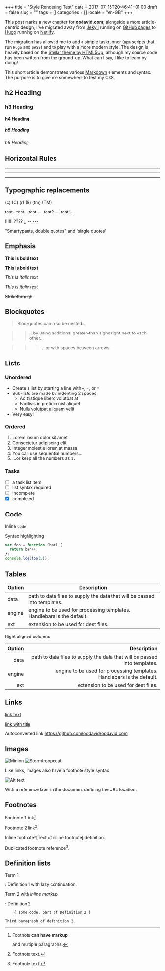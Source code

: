 +++
title = "Style Rendering Test"
date = 2017-07-16T20:46:41+01:00
draft = false
slug = ""
tags = []
categories = []
locale = "en-GB"
+++

This post marks a new chapter for **oodavid.com**; alongside a more article-centric design, I've migrated away from [Jekyll](https://jekyllrb.com) running on [GitHub pages](https://pages.github.com/) to [Hugo](https://gohugo.io/) running on [Netlify](https://netlify.com).

The migration has allowed me to add a simple taskrunner (`npm` scripts that run `Hugo` and `SASS`) and to play with a more modern style. The design is heavily based on the [Stellar theme by HTML5Up](https://html5up.net/stellar), although my source code has been written from the ground-up. What can I say, I like to learn by doing!

This short article demonstrates various [Markdown](https://en.wikipedia.org/wiki/Markdown) elements and syntax. The purpose is to give me somewhere to test my CSS.

## h2 Heading
### h3 Heading
#### h4 Heading
##### h5 Heading
###### h6 Heading

## Horizontal Rules

___

---

***


## Typographic replacements

(c) (C) (r) (R) (tm) (TM)

test.. test... test..... test?..... test!....

!!!!!! ???? ,,  -- ---

"Smartypants, double quotes" and 'single quotes'


## Emphasis

**This is bold text**

__This is bold text__

*This is italic text*

_This is italic text_

~~Strikethrough~~


## Blockquotes


> Blockquotes can also be nested...

> > ...by using additional greater-than signs right next to each other...

> > > ...or with spaces between arrows.


## Lists

### Unordered

+ Create a list by starting a line with `+`, `-`, or `*`
+ Sub-lists are made by indenting 2 spaces:
  - Ac tristique libero volutpat at
  - Facilisis in pretium nisl aliquet
  - Nulla volutpat aliquam velit
+ Very easy!

### Ordered

1. Lorem ipsum dolor sit amet
2. Consectetur adipiscing elit
3. Integer molestie lorem at massa
1. You can use sequential numbers...
1. ...or keep all the numbers as `1.`

### Tasks

- [ ] a task list item
- [ ] list syntax required
- [ ] incomplete
- [x] completed

## Code

Inline `code`

Syntax highlighting

``` js
var foo = function (bar) {
  return bar++;
};
console.log(foo(5));
```

## Tables

| Option | Description |
| ------ | ----------- |
| data   | path to data files to supply the data that will be passed into templates. |
| engine | engine to be used for processing templates. Handlebars is the default. |
| ext    | extension to be used for dest files. |

Right aligned columns

| Option | Description |
| ------:| -----------:|
| data   | path to data files to supply the data that will be passed into templates. |
| engine | engine to be used for processing templates. Handlebars is the default. |
| ext    | extension to be used for dest files. |


## Links

[link text](https://github.com/oodavid/oodavid.com)

[link with title](https://github.com/oodavid/oodavid.com "title text!")

Autoconverted link https://github.com/oodavid/oodavid.com


## Images

![Minion](https://octodex.github.com/images/minion.png)
![Stormtroopocat](https://octodex.github.com/images/stormtroopocat.jpg "The Stormtroopocat")

Like links, Images also have a footnote style syntax

![Alt text][id]

With a reference later in the document defining the URL location:

[id]: https://octodex.github.com/images/dojocat.jpg  "The Dojocat"


## Footnotes

Footnote 1 link[^first].

Footnote 2 link[^second].

Inline footnote^[Text of inline footnote] definition.

Duplicated footnote reference[^second].

[^first]: Footnote **can have markup**

    and multiple paragraphs.

[^second]: Footnote text.


## Definition lists

Term 1

:   Definition 1
with lazy continuation.

Term 2 with *inline markup*

:   Definition 2

        { some code, part of Definition 2 }

    Third paragraph of definition 2.
